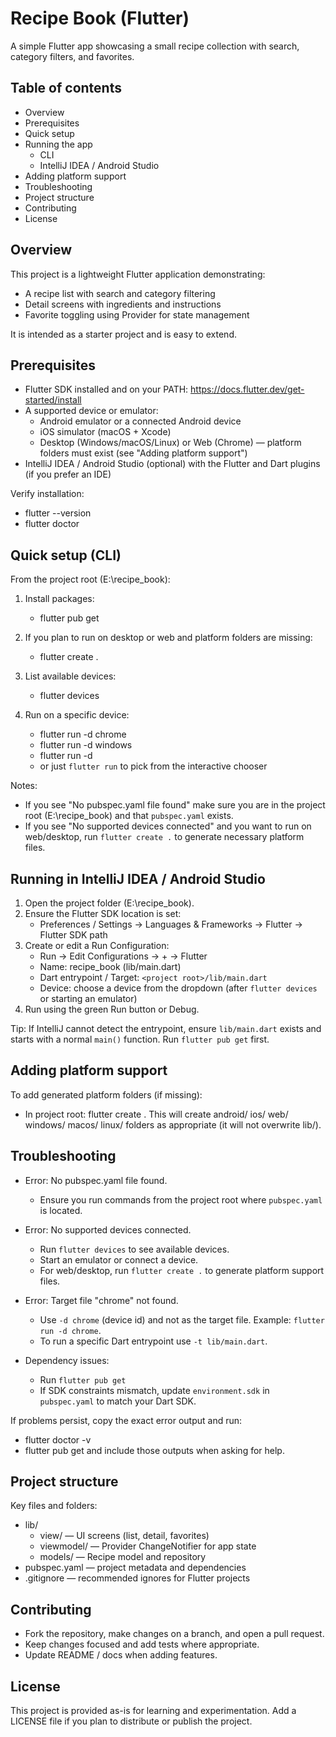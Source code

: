 # Recipe Book (Flutter)

A simple Flutter app showcasing a small recipe collection with search, category filters, and favorites.

## Table of contents

- Overview
- Prerequisites
- Quick setup
- Running the app
  - CLI
  - IntelliJ IDEA / Android Studio
- Adding platform support
- Troubleshooting
- Project structure
- Contributing
- License

## Overview

This project is a lightweight Flutter application demonstrating:
- A recipe list with search and category filtering
- Detail screens with ingredients and instructions
- Favorite toggling using Provider for state management

It is intended as a starter project and is easy to extend.

## Prerequisites

- Flutter SDK installed and on your PATH: https://docs.flutter.dev/get-started/install
- A supported device or emulator:
  - Android emulator or a connected Android device
  - iOS simulator (macOS + Xcode)
  - Desktop (Windows/macOS/Linux) or Web (Chrome) — platform folders must exist (see "Adding platform support")
- IntelliJ IDEA / Android Studio (optional) with the Flutter and Dart plugins (if you prefer an IDE)

Verify installation:
- flutter --version
- flutter doctor

## Quick setup (CLI)

From the project root (E:\recipe_book):

1. Install packages:
   - flutter pub get

2. If you plan to run on desktop or web and platform folders are missing:
   - flutter create .

3. List available devices:
   - flutter devices

4. Run on a specific device:
   - flutter run -d chrome
   - flutter run -d windows
   - flutter run -d <device-id>
   - or just `flutter run` to pick from the interactive chooser

Notes:
- If you see "No pubspec.yaml file found" make sure you are in the project root (E:\recipe_book) and that `pubspec.yaml` exists.
- If you see "No supported devices connected" and you want to run on web/desktop, run `flutter create .` to generate necessary platform files.

## Running in IntelliJ IDEA / Android Studio

1. Open the project folder (E:\recipe_book).
2. Ensure the Flutter SDK location is set:
   - Preferences / Settings → Languages & Frameworks → Flutter → Flutter SDK path
3. Create or edit a Run Configuration:
   - Run → Edit Configurations → + → Flutter
   - Name: recipe_book (lib/main.dart)
   - Dart entrypoint / Target: `<project root>/lib/main.dart`
   - Device: choose a device from the dropdown (after `flutter devices` or starting an emulator)
4. Run using the green Run button or Debug.

Tip: If IntelliJ cannot detect the entrypoint, ensure `lib/main.dart` exists and starts with a normal `main()` function. Run `flutter pub get` first.

## Adding platform support

To add generated platform folders (if missing):
- In project root: flutter create .
This will create android/ ios/ web/ windows/ macos/ linux/ folders as appropriate (it will not overwrite lib/).

## Troubleshooting

- Error: No pubspec.yaml file found.
  - Ensure you run commands from the project root where `pubspec.yaml` is located.

- Error: No supported devices connected.
  - Run `flutter devices` to see available devices.
  - Start an emulator or connect a device.
  - For web/desktop, run `flutter create .` to generate platform support files.

- Error: Target file "chrome" not found.
  - Use `-d chrome` (device id) and not as the target file. Example: `flutter run -d chrome`.
  - To run a specific Dart entrypoint use `-t lib/main.dart`.

- Dependency issues:
  - Run `flutter pub get`
  - If SDK constraints mismatch, update `environment.sdk` in `pubspec.yaml` to match your Dart SDK.

If problems persist, copy the exact error output and run:
- flutter doctor -v
- flutter pub get
and include those outputs when asking for help.

## Project structure

Key files and folders:
- lib/
  - view/ — UI screens (list, detail, favorites)
  - viewmodel/ — Provider ChangeNotifier for app state
  - models/ — Recipe model and repository
- pubspec.yaml — project metadata and dependencies
- .gitignore — recommended ignores for Flutter projects

## Contributing

- Fork the repository, make changes on a branch, and open a pull request.
- Keep changes focused and add tests where appropriate.
- Update README / docs when adding features.

## License

This project is provided as-is for learning and experimentation. Add a LICENSE file if you plan to distribute or publish the project.
